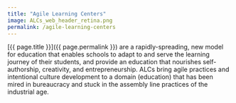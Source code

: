 ```yaml
---
title: "Agile Learning Centers"
image: ALCs_web_header_retina.png
permalink: /agile-learning-centers
---
```

[{{ page.title }}]({{ page.permalink }}) are a rapidly-spreading, new model for education that enables schools to adapt to and serve the learning journey of their students, and provide an education that nourishes self-authorship, creativity, and entrepreneurship. ALCs bring agile practices and intentional culture development to a domain (education) that has been mired in bureaucracy and stuck in the assembly line practices of the industrial age.
